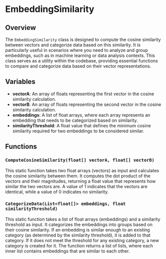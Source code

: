 # EmbeddingSimilarity

## Overview
The `EmbeddingSimilarity` class is designed to compute the cosine similarity between vectors and categorize data based on this similarity. It is particularly useful in scenarios where you need to analyze and group embeddings, such as in machine learning or data analysis contexts. This class serves as a utility within the codebase, providing essential functions to compare and categorize data based on their vector representations.

## Variables
- **vectorA**: An array of floats representing the first vector in the cosine similarity calculation.
- **vectorB**: An array of floats representing the second vector in the cosine similarity calculation.
- **embeddings**: A list of float arrays, where each array represents an embedding that needs to be categorized based on similarity.
- **similarityThreshold**: A float value that defines the minimum cosine similarity required for two embeddings to be considered similar.

## Functions
### `ComputeCosineSimilarity(float[] vectorA, float[] vectorB)`
This static function takes two float arrays (vectors) as input and calculates the cosine similarity between them. It computes the dot product of the vectors and their magnitudes, returning a float value that represents how similar the two vectors are. A value of 1 indicates that the vectors are identical, while a value of 0 indicates no similarity.

### `CategorizeData(List<float[]> embeddings, float similarityThreshold)`
This static function takes a list of float arrays (embeddings) and a similarity threshold as input. It categorizes the embeddings into groups based on their cosine similarity. If an embedding is similar enough to an existing category (as determined by the similarity threshold), it is added to that category. If it does not meet the threshold for any existing category, a new category is created for it. The function returns a list of lists, where each inner list contains embeddings that are similar to each other.